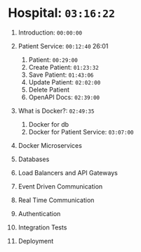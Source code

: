 # **Hospital**: `03:16:22`

  1. Introduction: `00:00:00`
  2. Patient Service: `00:12:40` 26:01
     1. Patient: `00:29:00`
     2. Create Patient: `01:23:32`
     3. Save Patient: `01:43:06`
     4. Update Patient: `02:02:00`
     5. Delete Patient
     6. OpenAPI Docs: `02:39:00`
  3. What is Docker?: `02:49:35`
     1. Docker for db
     2. Docker for Patient Service: `03:07:00`



1. Docker Microservices
2. Databases
3. Load Balancers and API Gateways
4. Event Driven Communication
5. Real Time Communication
6. Authentication
7. Integration Tests
8. Deployment

